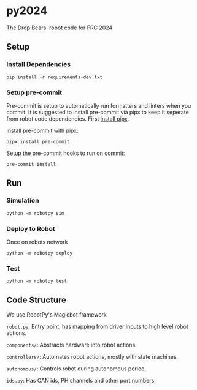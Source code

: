 # py2024

The Drop Bears' robot code for FRC 2024

## Setup

### Install Dependencies

```
pip install -r requirements-dev.txt
```

### Setup pre-commit
Pre-commit is setup to automatically run formatters and linters when you commit. It is suggested to install pre-commit via pipx to keep it seperate from robot code dependencies. First [install pipx](https://pipx.pypa.io/stable/installation/).


Install pre-commit with pipx:
```
pipx install pre-commit
```

Setup the pre-commit hooks to run on commit:
```
pre-commit install
```


## Run

### Simulation

```
python -m robotpy sim
```

### Deploy to Robot

Once on robots network

```
python -m robotpy deploy
```

### Test

```
python -m robotpy test
```


## Code Structure

We use RobotPy's Magicbot framework

`robot.py`: Entry point, has mapping from driver inputs to high level robot actions.

`components/`: Abstracts hardware into robot actions.

`controllers/`: Automates robot actions, mostly with state machines.

`autonomous/`: Controls robot during autonomous period.

`ids.py`: Has CAN ids, PH channels and other port numbers.
